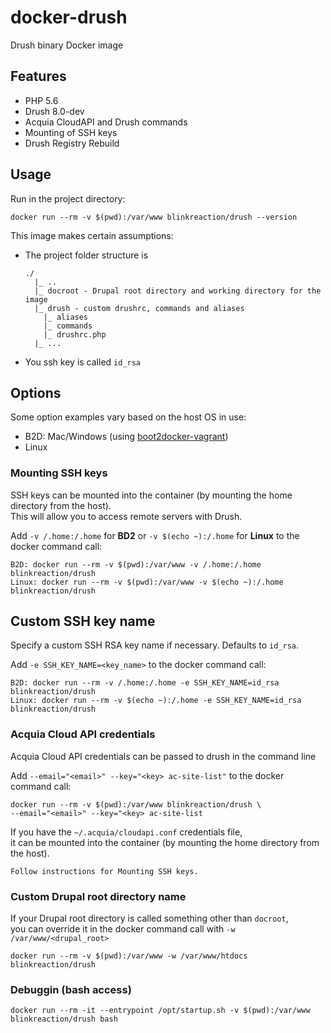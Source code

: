 # docker-drush
Drush binary Docker image

## Features

- PHP 5.6
- Drush 8.0-dev
- Acquia CloudAPI and Drush commands
- Mounting of SSH keys
- Drush Registry Rebuild


## Usage

Run in the project directory:

    docker run --rm -v $(pwd):/var/www blinkreaction/drush --version

This image makes certain assumptions:

- The project folder structure is

    ```
    ./
      |_ ..
      |_ docroot - Drupal root directory and working directory for the image
      |_ drush - custom drushrc, commands and aliases
        |_ aliases
        |_ commands
        |_ drushrc.php
      |_ ...
    ```

- You ssh key is called `id_rsa`


## Options

Some option examples vary based on the host OS in use:
 
 - B2D: Mac/Windows (using [boot2docker-vagrant](https://github.com/blinkreaction/boot2docker-vagrant))
 - Linux

### Mounting SSH keys

SSH keys can be mounted into the container (by mounting the home directory from the host).  
This will allow you to access remote servers with Drush.

Add `-v /.home:/.home` for **BD2** or `-v $(echo ~):/.home` for **Linux** to the docker command call:

    B2D: docker run --rm -v $(pwd):/var/www -v /.home:/.home blinkreaction/drush
    Linux: docker run --rm -v $(pwd):/var/www -v $(echo ~):/.home blinkreaction/drush


## Custom SSH key name

Specify a custom SSH RSA key name if necessary. Defaults to `id_rsa`.

Add `-e SSH_KEY_NAME=<key_name>` to the docker command call:

    B2D: docker run --rm -v /.home:/.home -e SSH_KEY_NAME=id_rsa blinkreaction/drush
    Linux: docker run --rm -v $(echo ~):/.home -e SSH_KEY_NAME=id_rsa blinkreaction/drush


### Acquia Cloud API credentials

Acquia Cloud API credentials can be passed to drush in the command line

Add `--email="<email>" --key="<key> ac-site-list"` to the docker command call:

    docker run --rm -v $(pwd):/var/www blinkreaction/drush \
    --email="<email>" --key="<key> ac-site-list

If you have the `~/.acquia/cloudapi.conf` credentials file,  
it can be mounted into the container (by mounting the home directory from the host).

    Follow instructions for Mounting SSH keys.


### Custom Drupal root directory name

If your Drupal root directory is called something other than `docroot`,  
you can override it in the docker command call with `-w /var/www/<drupal_root>`

    docker run --rm -v $(pwd):/var/www -w /var/www/htdocs blinkreaction/drush

### Debuggin (bash access)

    docker run --rm -it --entrypoint /opt/startup.sh -v $(pwd):/var/www blinkreaction/drush bash

